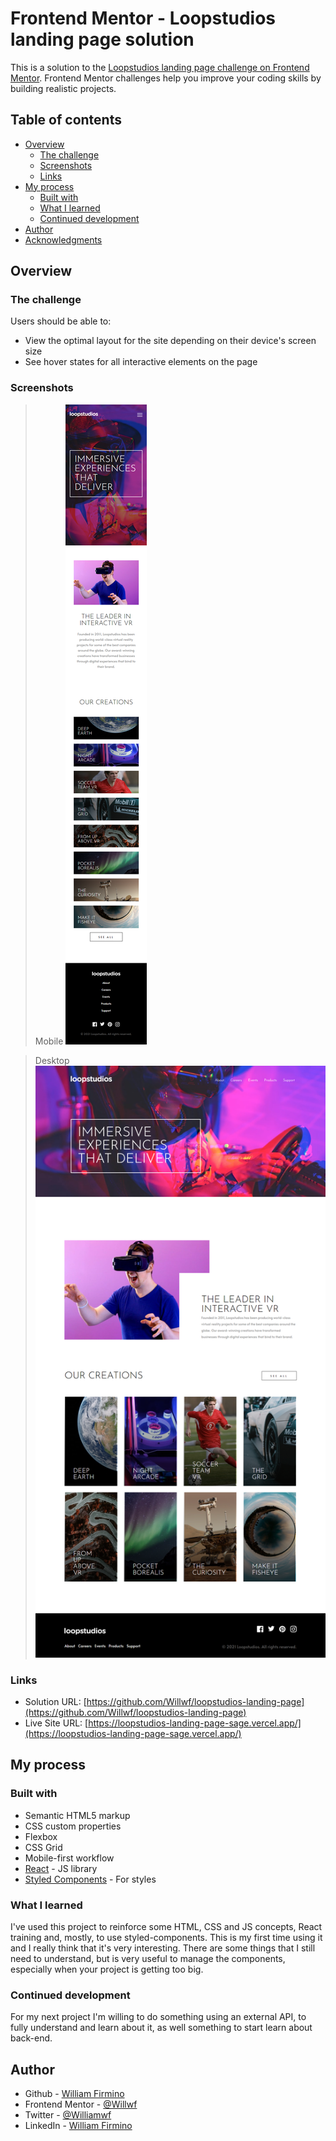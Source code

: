 # Frontend Mentor - Loopstudios landing page solution

This is a solution to the [Loopstudios landing page challenge on Frontend Mentor](https://www.frontendmentor.io/challenges/loopstudios-landing-page-N88J5Onjw). Frontend Mentor challenges help you improve your coding skills by building realistic projects.

## Table of contents

- [Overview](#overview)
  - [The challenge](#the-challenge)
  - [Screenshots](#screenshot)
  - [Links](#links)
- [My process](#my-process)
  - [Built with](#built-with)
  - [What I learned](#what-i-learned)
  - [Continued development](#continued-development)
  <!-- - [Useful resources](#useful-resources) -->
- [Author](#author)
- [Acknowledgments](#acknowledgments)

## Overview

### The challenge

Users should be able to:

- View the optimal layout for the site depending on their device's screen size
- See hover states for all interactive elements on the page

### Screenshots

> Mobile
> ![](./public/screenshots/mobile.png)

> Desktop
> ![](./public/screenshots/desktop.png)

### Links

- Solution URL: [https://github.com/Willwf/loopstudios-landing-page](https://github.com/Willwf/loopstudios-landing-page)
- Live Site URL: [https://loopstudios-landing-page-sage.vercel.app/](https://loopstudios-landing-page-sage.vercel.app/)

## My process

### Built with

- Semantic HTML5 markup
- CSS custom properties
- Flexbox
- CSS Grid
- Mobile-first workflow
- [React](https://reactjs.org/) - JS library
- [Styled Components](https://styled-components.com/) - For styles

### What I learned

I've used this project to reinforce some HTML, CSS and JS concepts, React training and, mostly, to use styled-components. This is my first time using it and I really think that it's very interesting. There are some things that I still need to understand, but is very useful to manage the components, especially when your project is getting too big.

### Continued development

For my next project I'm willing to do something using an external API, to fully understand and learn about it, as well something to start learn about back-end.

<!-- ### Useful resources

- [Example resource 1](https://www.example.com) - This helped me for XYZ reason. I really liked this pattern and will use it going forward.
- [Example resource 2](https://www.example.com) - This is an amazing article which helped me finally understand XYZ. I'd recommend it to anyone still learning this concept. -->

## Author

- Github - [William Firmino](https://github.com/Willwf)
- Frontend Mentor - [@Willwf](https://www.frontendmentor.io/profile/Willwf)
- Twitter - [@Williamwf](https://www.twitter.com/Williamwf)
- LinkedIn - [William Firmino](https://www.linkedin.com/in/williamfirmino/)
